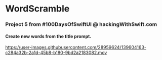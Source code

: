 # WordScramble
### Project 5 from #100DaysOfSwiftUI @ hackingWithSwift.com

#### Create new words from the title prompt.

https://user-images.githubusercontent.com/28959624/139604163-c284a32b-2a1d-45b8-b180-9bd2a2183082.mov

